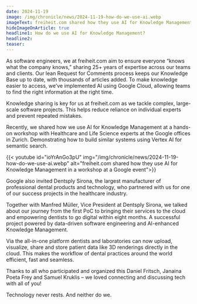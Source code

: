 ```yaml
---
date: 2024-11-19
image: /img/chronicle/news/2024-11-19-how-do-we-use-ai.webp
imageText: freiheit.com shared how they use AI for Knowledge Management in a workshop at a Google event
hideImageOnArticle: true
headline1: How do we use AI for Knowledge Management?
headline2:
teaser:
---
```


As software engineers, we at freiheit.com aim to ensure everyone “knows what the company knows,” sharing 25+ years of expertise across our teams and clients. Our lean Request for Comments process keeps our Knowledge Base up to date, with thousands of articles added. To make knowledge easier to access, we’ve implemented AI using Google Cloud, allowing teams to find the right information at the right time.

Knowledge sharing is key for us at freiheit.com as we tackle complex, large-scale software projects. This helps reduce reliance on individual experts and prevent repeated mistakes.

Recently, we shared how we use AI for Knowledge Management at a hands-on workshop with Healthcare and Life Science experts at the Google offices in Zurich. Demonstrating how to build similar systems using Vertex AI for semantic search.

{{< youtube id="ioYrAnGo3pU" img="/img/chronicle/news/2024-11-19-how-do-we-use-ai.webp" alt="freiheit.com shared how they use AI for Knowledge Management in a workshop at a Google event">}}

Google also invited Dentsply Sirona, the largest manufacturer of professional dental products and technology, who partnered with us for one of our success projects in the healthcare industry.

Together with Manfred Müller, Vice President at Dentsply Sirona, we talked about our journey from the first PoC to bringing their services to the cloud and empowering dentists to go digital within eight months. A successful project powered by data-driven software engineering and AI-enhanced Knowledge Management.

Via the all-in-one platform dentists and laboratories can now upload, visualize, share and store patient data like 3D renderings directly in the cloud. This makes the workflow of dental practices around the world efficient, fast and seamless.

Thanks to all who participated and organized this Daniel Fritsch, Janaina Poeta Frey and Samuel Kruklis – we loved connecting and discussing tech with all of you!

Technology never rests. And neither do we.
